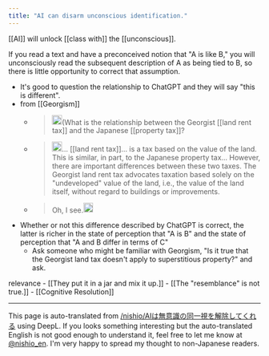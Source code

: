 ```yaml
---
title: "AI can disarm unconscious identification."
---
```


[[AI]] will unlock [[class with]] the [[unconscious]].

If you read a text and have a preconceived notion that "A is like B," you will unconsciously read the subsequent description of A as being tied to B, so there is little opportunity to correct that assumption.
- It's good to question the relationship to ChatGPT and they will say "this is different".
- from  [[Georgism]]
    - > <img src='https://scrapbox.io/api/pages/nishio-en/nishio/icon' alt='nishio.icon' height="19.5"/>(What is the relationship between the Georgist [[land rent tax]] and the Japanese [[property tax]]?
    - > <img src='https://scrapbox.io/api/pages/nishio-en/GPT/icon' alt='GPT.icon' height="19.5"/>... [[land rent tax]]... is a tax based on the value of the land. This is similar, in part, to the Japanese property tax... However, there are important differences between these two taxes. The Georgist land rent tax advocates taxation based solely on the "undeveloped" value of the land, i.e., the value of the land itself, without regard to buildings or improvements.
    - > Oh, I see.<img src='https://scrapbox.io/api/pages/nishio-en/nishio/icon' alt='nishio.icon' height="19.5"/>
- Whether or not this difference described by ChatGPT is correct, the latter is richer in the state of perception that "A is B" and the state of perception that "A and B differ in terms of C"
    - Ask someone who might be familiar with Georgism, "Is it true that the Georgist land tax doesn't apply to superstitious property?" and ask.

relevance
    - [[They put it in a jar and mix it up.]]
    - [[The "resemblance" is not true.]]
        - [[Cognitive Resolution]]

---
This page is auto-translated from [/nishio/AIは無意識の同一視を解除してくれる](https://scrapbox.io/nishio/AIは無意識の同一視を解除してくれる) using DeepL. If you looks something interesting but the auto-translated English is not good enough to understand it, feel free to let me know at [@nishio_en](https://twitter.com/nishio_en). I'm very happy to spread my thought to non-Japanese readers.
